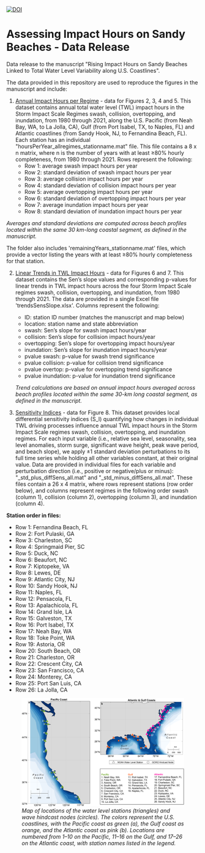 [![DOI](https://zenodo.org/badge/1036723359.svg)](https://doi.org/10.5281/zenodo.16813680)

# Assessing Impact Hours on Sandy Beaches - Data Release
Data release to the manuscript "Rising Impact Hours on Sandy Beaches Linked to Total Water Level Variability along U.S. Coastlines".

The data provided in this repository are used to reproduce the figures in the manuscript and include: 

1) [Annual Impact Hours per Regime](impactHoursbyRegime) - data for Figures 2, 3, 4 and 5. This dataset contains annual total water level (TWL) impact hours in the Storm Impact Scale Regimes swash, collision, overtopping, and inundation, from 1980 through 2021, along the U.S. Pacific (from Neah Bay, WA, to La Jolla, CA), Gulf (from Port Isabel, TX, to Naples, FL) and Atlantic coastlines (from Sandy Hook, NJ, to Fernandina Beach, FL). Each station has an individual "hoursPerYear_allregimes_stationname.mat" file. This file contains a 8 x n matrix, where n is the number of years with at least ≥80% hourly completeness, from 1980 through 2021. Rows represent the following:
    - Row 1: average swash impact hours per year
    - Row 2: standard deviation of swash impact hours per year
    - Row 3: average collision impact hours per year
    - Row 4: standard deviation of collision impact hours per year
    - Row 5: average overtopping impact hours per year
    - Row 6: standard deviation of overtopping impact hours per year
    - Row 7: average inundation impact hours per year
    - Row 8: standard deviation of inundation impact hours per year
    
_Averages and standard deviations are computed across beach profiles located within the same 30 km-long coastal segment, as defined in the manuscript._

The folder also includes 'remainingYears_stationname.mat' files, which provide a vector listing the years with at least ≥80% hourly completeness for that station.

2) [Linear Trends in TWL Impact Hours](trendsSensSlope) - data for Figures 6 and 7. This dataset contains the Sen’s slope values and corresponding p-values for linear trends in TWL impact hours across the four Storm Impact Scale regimes swash, collision, overtopping, and inundation, from 1980 through 2021. The data are provided in a single Excel file 'trendsSensSlope.xlsx'. Columns represent the following:
   - ID: station ID number (matches the manuscript and map below)
   - location: station name and state abbreviation
   - swash: Sen’s slope for swash impact hours/year
   - collision: Sen’s slope for collision impact hours/year
   - overtopping: Sen’s slope for overtopping impact hours/year
   - inundation: Sen’s slope for inundation impact hours/year
   - pvalue swash: p-value for swash trend significance
   - pvalue collision: p-value for collision trend significance
   - pvalue overtop: p-value for overtopping trend significance
   - pvalue inundation: p-value for inundation trend significance

   _Trend calculations are based on annual impact hours averaged across beach profiles located within the same 30-km long coastal segment, as defined in the manuscript._

3) [Sensitivity Indices](sensitivityIndices) - data for Figure 8. This dataset provides local differential sensitivity indices (S_I) quantifying how changes in individual TWL driving processes influence annual TWL impact hours in the Storm Impact Scale regimes swash, collision, overtopping, and inundation regimes. For each input variable (i.e., relative sea level, seasonality, sea level anomalies, storm surge, significant wave height, peak wave period, and beach slope), we apply ±1 standard deviation perturbations to its full time series while holding all other variables constant, at their original value. Data are provided in individual files for each variable and perturbation direction (i.e., positive or negative/plus or minus): "<variable>_std_plus_diffSens_all.mat" and "<variable>_std_minus_diffSens_all.mat". These files contain a 26 x 4 matrix, where rows represent stations (row order below), and columns represent regimes in the following order swash (column 1), collision (column 2), overtopping (column 3), and inundation (column 4).

**Station order in files:**
   - Row 1: Fernandina Beach, FL
   - Row 2: Fort Pulaski, GA
   - Row 3: Charleston, SC
   - Row 4: Springmaid Pier, SC
   - Row 5: Duck, NC
   - Row 6: Beaufort, NC
   - Row 7: Kiptopeke, VA
   - Row 8: Lewes, DE
   - Row 9: Atlantic City, NJ
   - Row 10: Sandy Hook, NJ
   - Row 11: Naples, FL
   - Row 12: Pensacola, FL
   - Row 13: Apalachicola, FL
   - Row 14: Grand Isle, LA
   - Row 15: Galveston, TX
   - Row 16: Port Isabel, TX
   - Row 17: Neah Bay, WA
   - Row 18: Toke Point, WA
   - Row 19: Astoria, OR
   - Row 20: South Beach, OR
   - Row 21: Charleston, OR
   - Row 22: Crescent City, CA
   - Row 23: San Francisco, CA
   - Row 24: Monterey, CA
   - Row 25: Port San Luis, CA
   - Row 26: La Jolla, CA

 <figure>
  <img src="Fig1_MapStudyArea.png" alt="Map of stations" width="800">
  <figcaption><em>Map of locations of the water level stations (triangles) and wave hindcast nodes (circles). The colors represent the U.S. coastlines, with the Pacific coast as green (a), the Gulf coast as orange, and the Atlantic coast as pink (b). Locations are numbered from 1–10 on the Pacific, 11–16 on the Gulf, and 17–26 on the Atlantic coast, with station names listed in the legend.</em></figcaption>
</figure>



